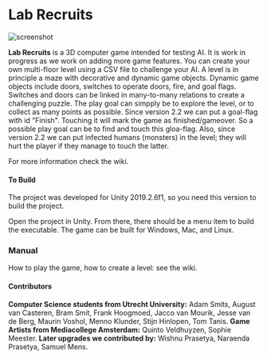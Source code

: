 # __Lab Recruits__

![screenshot](https://github.com/iv4xr-project/labrecruits/wiki/uploads/images/LRSS3.png)

**Lab Recruits** is a 3D computer game intended for testing AI. It is work in progress as we work on adding more game features. You can create your own multi-floor level using a CSV file to challenge your AI. A level is in principle a maze with decorative and dynamic game objects. Dynamic game objects include doors, switches to operate doors, fire, and goal flags. Switches and doors can be linked in many-to-many relations to create a challenging puzzle. The play goal can simpply be to explore the level, or to collect as many points as possible. Since version 2.2 we can put a goal-flag with id "Finish". Touching it will mark the game as finished/gameover. So a possible play goal can be to find and touch this gloa-flag. Also, since version 2.2 we can put infected humans (monsters) in the level; they will hurt the player if they manage to touch the latter.

For more information check the wiki.

#### To Build

The project was developed for Unity 2019.2.6f1, so you need this version to build the project.

Open the project in Unity. From there, there should be a menu item to build the executable. The game can be built for Windows, Mac, and Linux.

### Manual

How to play the game, how to create a level: see the wiki.

#### Contributors

**Computer Science students from Utrecht University:** Adam Smits, August van Casteren, Bram Smit, Frank Hoogmoed, Jacco van Mourik, Jesse van de Berg, Maurin Voshol, Menno Klunder, Stijn Hinlopen, Tom Tanis. **Game Artists from Mediacollege Amsterdam:** Quinto Veldhuyzen, Sophie Meester.
**Later upgrades we contributed by:** Wishnu Prasetya, Naraenda Prasetya, Samuel Mens.

